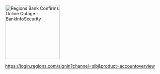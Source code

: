 <img src="https://130e178e8f8ba617604b-8aedd782b7d22cfe0d1146da69a52436.ssl.cf1.rackcdn.com/regions-bank-confirms-online-outage-imageFile-a-5189.jpg" jsaction="VQAsE" class="sFlh5c pT0Scc iPVvYb" style="max-width: 175px; height: 175px; margin: 0px; width: 175px;" alt="Regions Bank Confirms Online Outage - BankInfoSecurity" jsname="kn3ccd" aria-hidden="false">

https://login.regions.com/signin?channel=olb&product=accountoverview
